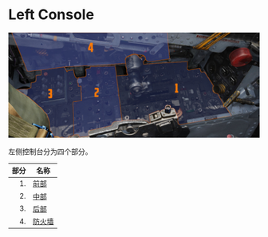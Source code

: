 # Left Console

![LeftCons](../../../img/pilot_left_console_overview.jpg)

左侧控制台分为四个部分。

| 部分 | 名称                        |
| ------: |-----------------------------|
|      1. | [前部](front_section.md)   |
|      2. | [中部](center_section.md) |
|      3. | [后部](aft_section.md)       |
|      4. | [防火墙](wall.md)             |
